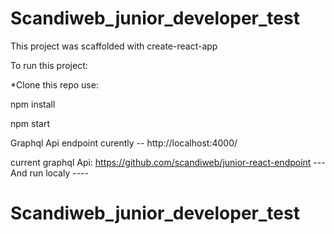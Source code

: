 # Scandiweb_junior_developer_test
This project was scaffolded with create-react-app


To run this project:

*Clone this repo use:

npm install

npm start

Graphql Api endpoint curently -- http://localhost:4000/

current graphql Api: https://github.com/scandiweb/junior-react-endpoint ---And run localy ----

# Scandiweb_junior_developer_test
